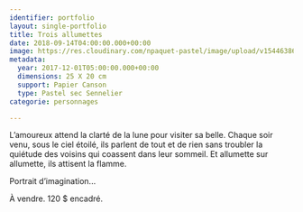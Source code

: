```yaml
---
identifier: portfolio
layout: single-portfolio
title: Trois allumettes
date: 2018-09-14T04:00:00.000+00:00
image: https://res.cloudinary.com/npaquet-pastel/image/upload/v1544638664/DSC07116-2.jpg
metadata:
  year: 2017-12-01T05:00:00.000+00:00
  dimensions: 25 X 20 cm
  support: Papier Canson
  type: Pastel sec Sennelier
categorie: personnages

---
```

L’amoureux attend la clarté de la lune pour visiter sa belle. Chaque soir venu, sous le ciel étoilé, ils parlent de tout et de rien sans troubler la quiétude des voisins qui coassent dans leur sommeil. Et allumette sur allumette, ils attisent la flamme.

Portrait d’imagination...

À vendre. 120 $ encadré.